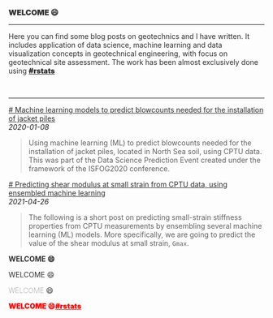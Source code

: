 <h2 style="color:#2F2F2F; font-size: 15px; font-weight: 900;">WELCOME 😄</h2>

<hr>

<p style="color:#2F2F2F;">Here you can find some blog posts on geotechnics and I have written. It includes application of data science, machine learning and data visualization concepts in geotechnical engineering, with focus on geotechnical site assessment. The work has been almost exclusively done using <a style="color:#2F2F2F; font-weight: 900;" href="https://www.r-project.org/" target="_blank">#rstats</a></p>
<br/>
<hr>    
 
<a style="color:#2F2F2F;" href="https://erdirstats.github.io/isfog-2020-final.html" target="_blank"># Machine learning models to predict blowcounts needed for the installation of jacket piles</a>  
_2020-01-08_  
> Using machine learning (ML) to predict blowcounts needed for the installation of jacket piles, located in North Sea soil, using CPTU data. This was part of the Data Science Prediction Event created under the framework of the ISFOG2020 conference.  

<a style="color:#2F2F2F;" href="https://erdirstats.github.io/small-strain-stiffness-final-02.html" target="_blank"># Predicting shear modulus at small strain from CPTU data, using ensembled machine learning</a>  
_2021-04-26_  
> The following is a short post on predicting small-strain stiffness properties from CPTU measurements by ensembling several machine learning (ML) models. More specifically, we are going to predict the value of the shear modulus at small strain, `Gmax`.

<p style="color:#2F2F2F; font-weight: bolder;">WELCOME 😄</p>
<p style="color:#2F2F2F; font-weight: normal;">WELCOME 😄</p>
<p style="color:#2F2F2F; font-weight: lighter;">WELCOME 😄</p>
<p style="color: red; font-weight: 900;">WELCOME 😄<a style="color: red;" href="https://www.r-project.org/" target="_blank">#rstats</a></p>
